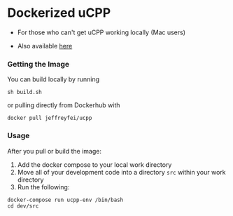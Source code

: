 # Dockerized uCPP

- For those who can't get uCPP working locally (Mac users)

- Also available [here](https://hub.docker.com/r/jeffreyfei/ucpp/)

### Getting the Image
You can build locally by running
```
sh build.sh
```
or pulling directly from Dockerhub with
```
docker pull jeffreyfei/ucpp
```

### Usage
After you pull or build the image:
1) Add the docker compose to your local work directory
2) Move all of your development code into a directory `src` within your work directory
3) Run the following:
```
docker-compose run ucpp-env /bin/bash
cd dev/src
```

